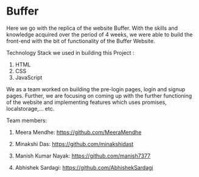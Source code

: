 # Buffer

Here we go with the replica of the website Buffer. With the skills and knowledge acquired over the period of 4 weeks, we were able to build the front-end with the bit of functionality of the Buffer Website.

Technology Stack we used in building this Project :
1. HTML
2. CSS
3. JavaScript

We as a team worked on building the pre-login pages, login and signup pages. Further, we are focusing on coming up with the further functioning of the website and implementing features which uses promises, localstorage,... etc.

Team members:

1. Meera Mendhe: https://github.com/MeeraMendhe

2. Minakshi Das: https://github.com/minakshidast

3. Manish Kumar Nayak: https://github.com/manish7377

4. Abhishek Sardagi: https://github.com/AbhishekSardagi
